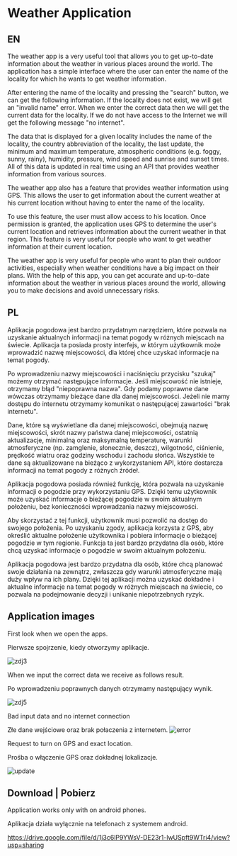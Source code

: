 ﻿# Weather Application
 
EN
------
The weather app is a very useful tool that allows you to get up-to-date information about the weather in various places around the world. The application has a simple interface where the user can enter the name of the locality for which he wants to get weather information.

After entering the name of the locality and pressing the "search" button, we can get the following information. If the locality does not exist, we will get an "invalid name" error. When we enter the correct data then we will get the current data for the locality. If we do not have access to the Internet we will get the following message "no internet".

The data that is displayed for a given locality includes the name of the locality, the country abbreviation of the locality, the last update, the minimum and maximum temperature, atmospheric conditions (e.g. foggy, sunny, rainy), humidity, pressure, wind speed and sunrise and sunset times. All of this data is updated in real time using an API that provides weather information from various sources.

The weather app also has a feature that provides weather information using GPS. This allows the user to get information about the current weather at his current location without having to enter the name of the locality.

To use this feature, the user must allow access to his location. Once permission is granted, the application uses GPS to determine the user's current location and retrieves information about the current weather in that region. This feature is very useful for people who want to get weather information at their current location.

The weather app is very useful for people who want to plan their outdoor activities, especially when weather conditions have a big impact on their plans. With the help of this app, you can get accurate and up-to-date information about the weather in various places around the world, allowing you to make decisions and avoid unnecessary risks.

PL
------
Aplikacja pogodowa jest bardzo przydatnym narzędziem, które pozwala na uzyskanie aktualnych informacji na temat pogody w różnych
miejscach na świecie. Aplikacja ta posiada prosty interfejs, w którym użytkownik może wprowadzić nazwę miejscowości, dla której chce uzyskać
informacje na temat pogody. 

Po wprowadzeniu nazwy miejscowości i naciśnięciu przycisku "szukaj" możemy otrzymać następujące informacje. Jeśli miejscowość nie istnieje, otrzymamy błąd "niepoprawna nazwa". Gdy podamy poprawne dane wówczas otrzymamy bieżące dane dla danej miejscowości. Jeżeli nie mamy dostępu do internetu otrzymamy komunikat o następującej zawartości "brak internetu".

Dane, które są wyświetlane dla danej miejscowości, obejmują nazwę miejscowości, skrót nazwy państwa danej miejscowości, ostatnią aktualizacje,  minimalną oraz maksymalną temperaturę, warunki atmosferyczne (np. zamglenie, słonecznie, deszcz), wilgotność, ciśnienie, prędkość wiatru oraz godziny wschodu i zachodu słońca. Wszystkie te dane są aktualizowane na bieżąco z wykorzystaniem API, które dostarcza informacji na temat pogody z różnych źródeł.


Aplikacja pogodowa posiada również funkcję, która pozwala na uzyskanie informacji o pogodzie przy wykorzystaniu GPS. Dzięki temu
użytkownik może uzyskać informacje o bieżącej pogodzie w swoim aktualnym położeniu, bez konieczności wprowadzania nazwy miejscowości.

Aby skorzystać z tej funkcji, użytkownik musi pozwolić na dostęp do swojego położenia. Po uzyskaniu zgody, aplikacja korzysta z GPS, aby
określić aktualne położenie użytkownika i pobiera informacje o bieżącej pogodzie w tym regionie. Funkcja ta jest bardzo przydatna dla osób, które chcą uzyskać informacje o pogodzie w swoim aktualnym położeniu.

Aplikacja pogodowa jest bardzo przydatna dla osób, które chcą planować swoje działania na zewnątrz, zwłaszcza gdy warunki atmosferyczne
mają duży wpływ na ich plany. Dzięki tej aplikacji można uzyskać dokładne i aktualne informacje na temat pogody w różnych miejscach na
świecie, co pozwala na podejmowanie decyzji i unikanie niepotrzebnych ryzyk.

Application images
-------------
 
 First look when we open the apps.
 
 Pierwsze spojrzenie, kiedy otworzymy aplikacje.
 
![zdj3](https://user-images.githubusercontent.com/28042923/224421514-987b21df-d262-465c-aa9c-22214e83e7fe.jpg)


When we input the correct data we receive as follows result.

Po wprowadzeniu poprawnych danych otrzymamy następujący wynik.

![zdj5](https://user-images.githubusercontent.com/28042923/224419999-c55b72da-dcdd-4403-bf29-ae341fd04369.jpg)

Bad input data and no internet connection

Złe dane wejściowe oraz brak połaczenia z internetem.
![error](https://user-images.githubusercontent.com/28042923/224420107-0877cc54-08f2-4d61-a83f-96820e29d56d.png)

Request to turn on GPS and exact location. 

Prośba o włączenie GPS oraz dokładnej lokalizacje.

![update](https://user-images.githubusercontent.com/28042923/224419919-acf44e31-7c0e-4f94-912b-de910f6f407f.png)

Download | Pobierz
-------------
Application works only with on android phones.

Aplikacja działa wyłącznie na telefonach z systemem android.

https://drive.google.com/file/d/1j3c6lP9YWsV-DE23r1-lwUSpft9WTri4/view?usp=sharing
